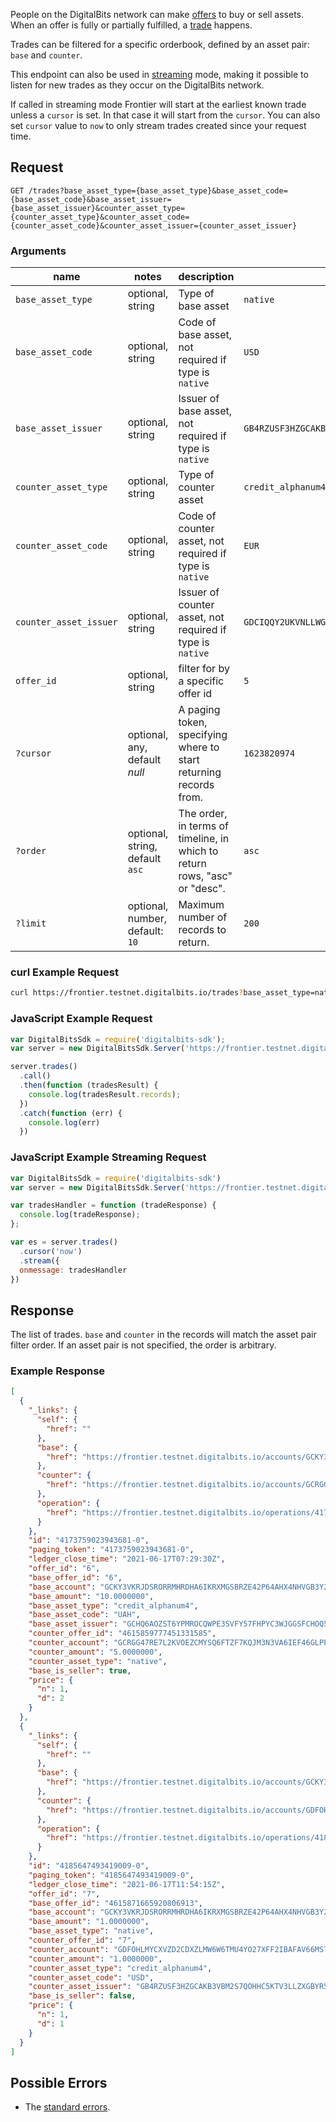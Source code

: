 People on the DigitalBits network can make [offers](https://github.com/xdbfoundation/go/tree/master/services/frontier/internal/docs/reference/resources/offer.md) to buy or sell assets. When
an offer is fully or partially fulfilled, a [trade](https://github.com/xdbfoundation/go/tree/master/services/frontier/internal/docs/reference/resources/trade.md) happens.

Trades can be filtered for a specific orderbook, defined by an asset pair: `base` and `counter`.

This endpoint can also be used in [streaming](https://github.com/xdbfoundation/go/blob/master/services/frontier/internal/docs/reference/streaming.md) mode, making it possible to listen
for new trades as they occur on the DigitalBits network.

If called in streaming mode Frontier will start at the earliest known trade unless a `cursor` is
set. In that case it will start from the `cursor`. You can also set `cursor` value to `now` to only
stream trades created since your request time.

## Request

```
GET /trades?base_asset_type={base_asset_type}&base_asset_code={base_asset_code}&base_asset_issuer={base_asset_issuer}&counter_asset_type={counter_asset_type}&counter_asset_code={counter_asset_code}&counter_asset_issuer={counter_asset_issuer}
```

### Arguments

| name | notes | description | example |
| ---- | ----- | ----------- | ------- |
| `base_asset_type` | optional, string | Type of base asset | `native` |
| `base_asset_code` | optional, string | Code of base asset, not required if type is `native` | `USD` |
| `base_asset_issuer` | optional, string | Issuer of base asset, not required if type is `native` | `GB4RZUSF3HZGCAKB3VBM2S7QOHHC5KTV3LLZXGBYR5ZO4B26CKHFZTSZ` |
| `counter_asset_type` | optional, string | Type of counter asset  | `credit_alphanum4` |
| `counter_asset_code` | optional, string | Code of counter asset, not required if type is `native` | `EUR` |
| `counter_asset_issuer` | optional, string | Issuer of counter asset, not required if type is `native` | `GDCIQQY2UKVNLLWGIX74DMTEAFCMQKAKYUWPBO7PLTHIHRKSFZN7V2FC` |
| `offer_id` | optional, string | filter for by a specific offer id | `5` |
| `?cursor` | optional, any, default _null_ | A paging token, specifying where to start returning records from. | `1623820974` |
| `?order`  | optional, string, default `asc` | The order, in terms of timeline, in which to return rows, "asc" or "desc". | `asc` |
| `?limit`  | optional, number, default: `10` | Maximum number of records to return. | `200` |

### curl Example Request
```sh
curl https://frontier.testnet.digitalbits.io/trades?base_asset_type=native&counter_asset_code=USD&counter_asset_issuer=GB4RZUSF3HZGCAKB3VBM2S7QOHHC5KTV3LLZXGBYR5ZO4B26CKHFZTSZ&counter_asset_type=credit_alphanum4&limit=2&order=desc
```

### JavaScript Example Request

```javascript
var DigitalBitsSdk = require('digitalbits-sdk');
var server = new DigitalBitsSdk.Server('https://frontier.testnet.digitalbits.io');

server.trades()
  .call()
  .then(function (tradesResult) {
    console.log(tradesResult.records);
  })
  .catch(function (err) {
    console.log(err)
  })
```

### JavaScript Example Streaming Request

```javascript
var DigitalBitsSdk = require('digitalbits-sdk')
var server = new DigitalBitsSdk.Server('https://frontier.testnet.digitalbits.io');

var tradesHandler = function (tradeResponse) {
  console.log(tradeResponse);
};

var es = server.trades()
  .cursor('now')
  .stream({
  onmessage: tradesHandler
})
```

## Response

The list of trades. `base` and `counter` in the records will match the asset pair filter order. If an asset pair is not specified, the order is arbitrary.

### Example Response
```json
[
  {
    "_links": {
      "self": {
        "href": ""
      },
      "base": {
        "href": "https://frontier.testnet.digitalbits.io/accounts/GCKY3VKRJDSRORRMHRDHA6IKRXMGSBRZE42P64AHX4NHVGB3Y224WM3M"
      },
      "counter": {
        "href": "https://frontier.testnet.digitalbits.io/accounts/GCRGG47RE7L2KVOEZCMYSQ6FTZF7KQJM3N3VA6IEF46GLPPAZHQGOSOA"
      },
      "operation": {
        "href": "https://frontier.testnet.digitalbits.io/operations/4173759023943681"
      }
    },
    "id": "4173759023943681-0",
    "paging_token": "4173759023943681-0",
    "ledger_close_time": "2021-06-17T07:29:30Z",
    "offer_id": "6",
    "base_offer_id": "6",
    "base_account": "GCKY3VKRJDSRORRMHRDHA6IKRXMGSBRZE42P64AHX4NHVGB3Y224WM3M",
    "base_amount": "10.0000000",
    "base_asset_type": "credit_alphanum4",
    "base_asset_code": "UAH",
    "base_asset_issuer": "GCHQ6AOZST6YPMROCQWPE3SVFY57FHPYC3WJGGSFCHOQ5HFZC5HSHQYK",
    "counter_offer_id": "4615859777451331585",
    "counter_account": "GCRGG47RE7L2KVOEZCMYSQ6FTZF7KQJM3N3VA6IEF46GLPPAZHQGOSOA",
    "counter_amount": "5.0000000",
    "counter_asset_type": "native",
    "base_is_seller": true,
    "price": {
      "n": 1,
      "d": 2
    }
  },
  {
    "_links": {
      "self": {
        "href": ""
      },
      "base": {
        "href": "https://frontier.testnet.digitalbits.io/accounts/GCKY3VKRJDSRORRMHRDHA6IKRXMGSBRZE42P64AHX4NHVGB3Y224WM3M"
      },
      "counter": {
        "href": "https://frontier.testnet.digitalbits.io/accounts/GDFOHLMYCXVZD2CDXZLMW6W6TMU4YO27XFF2IBAFAV66MSTPDDSK2LAY"
      },
      "operation": {
        "href": "https://frontier.testnet.digitalbits.io/operations/4185647493419009"
      }
    },
    "id": "4185647493419009-0",
    "paging_token": "4185647493419009-0",
    "ledger_close_time": "2021-06-17T11:54:15Z",
    "offer_id": "7",
    "base_offer_id": "4615871665920806913",
    "base_account": "GCKY3VKRJDSRORRMHRDHA6IKRXMGSBRZE42P64AHX4NHVGB3Y224WM3M",
    "base_amount": "1.0000000",
    "base_asset_type": "native",
    "counter_offer_id": "7",
    "counter_account": "GDFOHLMYCXVZD2CDXZLMW6W6TMU4YO27XFF2IBAFAV66MSTPDDSK2LAY",
    "counter_amount": "1.0000000",
    "counter_asset_type": "credit_alphanum4",
    "counter_asset_code": "USD",
    "counter_asset_issuer": "GB4RZUSF3HZGCAKB3VBM2S7QOHHC5KTV3LLZXGBYR5ZO4B26CKHFZTSZ",
    "base_is_seller": false,
    "price": {
      "n": 1,
      "d": 1
    }
  }
]

```

## Possible Errors

- The [standard errors](https://github.com/xdbfoundation/go/blob/master/services/frontier/internal/docs/reference/errors.md#standard-errors).
